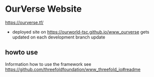 # OurVerse Website

https://ourverse.tf/


- deployed site on https://ourworld-tsc.github.io/www_ourverse gets updated on each development branch update


## howto use

Information how to use the framework see https://github.com/threefoldfoundation/www_threefold_io#readme 
